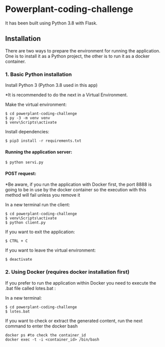 # Powerplant-coding-challenge

It has been built using Python 3.8 with Flask.

## Installation
There are two ways to prepare the environment for running the application. One is to install it as a Python project, the other is to run it as a docker container.

### 1. Basic Python installation

Install Python 3 (Python 3.8 used in this app)

*It is recommended to do the next in a Virtual Environment.

Make the virtual environment:

	$ cd powerplant-coding-challenge
	$ py -3 -m venv venv
	$ venv\Scripts\activate

Install dependencies:

	$ pip3 install -r requirements.txt

#### Running the application server:

	$ python servi.py

#### POST request:
*Be aware, if you run the application with Docker first, the port 8888 is going to be in use by the docker container so the execution with this method will fail unless you remove it

In a new terminal run the client:

	$ cd powerplant-coding-challenge
	$ venv\Scripts\activate
	$ python client.py

If you want to exit the application:

	$ CTRL + C

If you want to leave the virtual environment:

	$ deactivate

### 2. Using Docker (requires docker installation first)
If you prefer to run the application within Docker you need to execute the .bat file called lotes.bat :

In a new terminal:

	$ cd powerplant-coding-challenge
	$ lotes.bat

If you want to check or extract the generated content, run the next command to enter the docker bash

	docker ps #to check the container_id
	docker exec -t -i <container_id> /bin/bash




